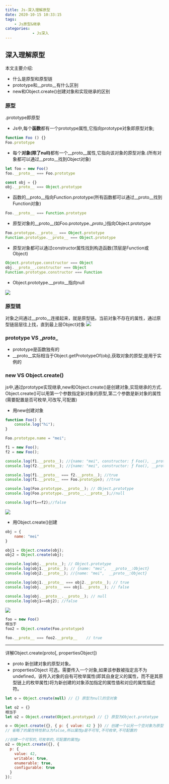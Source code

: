 ```yaml
---
title: Js-深入理解原型
date: 2020-10-15 10:33:15
tags: 
    - Js原型&继承
categories: 
            - Js深入
---
```

## 深入理解原型
本文主要介绍:
- 什么是原型和原型链
- prototype和__proto__有什么区别
- new和Object.create()创建对象和实现继承的区别

### 原型
.prototype即原型
- Js中,每个<b>函数</b>都有一个prototype属性,它指向prototype对象即原型对象;
```js
function Foo () {}
Foo.prototype
```
- 每个<b>对象(除了null)</b>都有一个__proto__属性,它指向该对象的原型对象.(所有对象都可以通过__proto__找到Object对象)
```js
let foo = new Foo()
foo.__proto__ === Foo.prototype

const obj = {}
obj.__proto__ === Object.prototype
```
- 函数的__proto__指向Function.prototype(所有函数都可以通过__proto__找到Function对象)
```js
Foo.__proto__ === Function.prototype
```
- 原型对象的__proto__(如Foo.prototype.\__proto__)指向Object.prototype
```js
Foo.prototype.__proto__ === Object.prototype
Function.prototype.__proto__ === Object.prototype
```
- 原型对象都可以通过constructor属性找到构造函数(顶层是Function或Object)
```js
Object.prototype.constructor === Object
obj.__proto__.constructor === Object
Function.prototype.constructor === Function
```
- Object.prototype.\__proto__指向null

![](js-common01.png)
### 原型链
对象之间通过__proto__连接起来，就是原型链。当前对象不存在的属性，通过原型链层层往上找，直到最上层Object对象
![](js-prototype04.png)
### prototype VS \__proto__
- prototype是函数独有的
- \__proto__实际相当于Object.getPrototypeOf(obj),获取对象的原型;是用于实例的

### new VS Object.create()
js中,通过prototype实现继承,new和Object.create()是创建对象,实现继承的方式.
Object.create()可以用第一个参数指定新对象的原型,第二个参数是新对象的属性(需要配置是否可枚举,可改写,可配置)

- 用new创建对象
```js
function Foo() {
    console.log("hi");
}

Foo.prototype.name = "mei";

f1 = new Foo();
f2 = new Foo();

console.log(f1.__proto__); //{name: "mei", constructor: ƒ Foo(), __proto__:Object}
console.log(f2.__proto__); //{name: "mei", constructor: ƒ Foo(), __proto__:Object}

console.log(f1.__proto__ === f2.__proto__); //true
console.log(f1.__proto__ === Foo.prototype); //true

console.log(Foo.prototype.__proto__); // Object.prototype
console.log(Foo.prototype.__proto__.__proto__);//null

console.log(f1==f2);//false

```
![](js-common02.png)
- 用Object.create()创建
```js
obj = {
    name: "mei"
}

obj1 = Object.create(obj);
obj2 = Object.create(obj);

console.log(obj.__proto__); // Object.prototype
console.log(obj1.__proto__); // {name: "mei",  __proto__:Object}
console.log(obj2.__proto__); //{name: "mei",  __proto__:Object}

console.log(obj1.__proto__ === obj2.__proto__); // true
console.log(obj.__proto__ === obj1.__proto__); // false

console.log(obj.__proto__.__proto__); // null
console.log(obj1==obj2); //false

```
![](js-common03.png)

```js
foo = new Foo()
相当于
foo2 = Object.create(Foo.prototype)

foo.__proto__ === foo2.__protp__    // true
```
---
详解Object.create(proto[, propertiesObject])
- proto
新创建对象的原型对象。
- propertiesObject
可选。需要传入一个对象,如果该参数被指定且不为 undefined，该传入对象的自有可枚举属性(即其自身定义的属性，而不是其原型链上的枚举属性)将为新创建的对象添加指定的属性值和对应的属性描述符。
```js
let o = Object.create(null) // {} 原型为null的空对象

let o2 = {}
相当于
let o2 = Object.create(Object.prototype) // {} 原型为Object.prototype

o = Object.create({}, { p: { value: 42 } }) // 创建一个以另一个空对象为原型,且拥有一个属性p的对象
// 省略了的属性特性默认为false,所以属性p是不可写,不可枚举,不可配置的

//创建一个可写的,可枚举的,可配置的属性p
o2 = Object.create({}, {
  p: {
    value: 42, 
    writable: true,
    enumerable: true,
    configurable: true 
  } 
});
```
